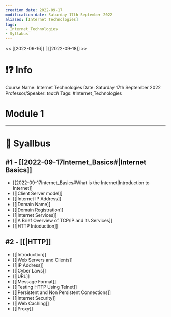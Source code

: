 ```yaml
---
creation date: 2022-09-17
modification date: Saturday 17th September 2022
aliases: [Internet Technologies] 
tags: 
- Internet_Technologies
- Syllabus
---
```


<< [[2022-09-16]] | [[2022-09-18]] >>

# ❗❓ Info
Course Name: Internet Technologies
Date: Saturday 17th September 2022
Professor/Speaker: *teach*
Tags: #Internet_Technologies 

# Module 1
---
# 📕 Syallbus

##  #1 - [[2022-09-17Internet_Basics#|Internet Basics]]
- [[2022-09-17Internet_Basics#What is the Internet|Introduction to Internet]]
- [[|Client Server model]]
- [[|Internet IP Address]]
- [[|Domain Name]]
- [[|Domain Registration]]
- [[|Internet Services]]
- [[|A Brief Overview of TCP/IP and its Services]]
- [[|HTTP Intoduction]]

## #2 - [[|HTTP]]
- [[|Introduction]]
- [[|Web Servers and Clients]]
- [[|IP Address]]
- [[|Cyber Laws]]
- [[|URL]]
- [[|Message Format]]
- [[|Testing HTTP Using Telnet]]
- [[|Persistent and Non Persistent Connections]]
- [[|Internet Security]]
- [[|Web Caching]]
- [[|Proxy]]